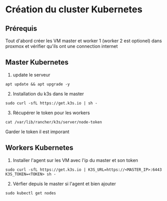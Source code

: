 # Création du cluster Kubernetes

## Prérequis

Tout d'abord créer les VM master et worker 1 (worker 2 est optionel) dans proxmox et vérifier qu'ils ont une connection internet


## Master Kubernetes 

1. update le serveur

`apt update && apt upgrade -y`

2. Installation du k3s dans le master 

`sudo curl -sfL https://get.k3s.io | sh -`

3. Récupérer le token pour les workers 

`cat /var/lib/rancher/k3s/server/node-token`

Garder le token il est imporant 


## Workers Kubernetes 

1. Installer l'agent sur les VM avec l'ip du master et son token 

`sudo curl -sfL https://get.k3s.io | K3S_URL=https://<MASTER_IP>:6443 K3S_TOKEN=<TOKEN> sh -`

2. Vérfier depuis le master si l'agent et bien ajouter 

`sudo kubectl get nodes`
